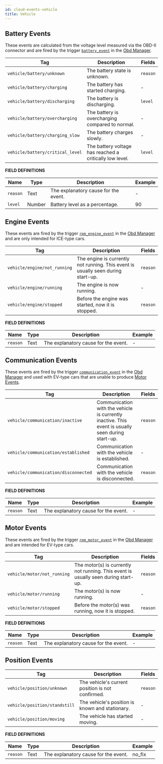 ```yaml
---
id: cloud-events-vehicle
title: Vehicle
---
```


## Battery Events

These events are calculated from the voltage level measured via the OBD-II connector and are fired by the trigger [`battery_event`](../../core/services/obd_manager.md#battery-event) in the [Obd Manager](../../core/services/obd_manager.md).

| Tag | Description | Fields |
| ------ | ------ | ------ |
| `vehicle/battery/unknown` | The battery state is unknown. | `reason` |
| `vehicle/battery/charging` | The battery has started charging. | - |
| `vehicle/battery/discharging` | The battery is discharging. | `level` |
| `vehicle/battery/overcharging` | The battery is overcharging compared to normal. | - |
| `vehicle/battery/charging_slow` | The battery charges slowly. | - |
| `vehicle/battery/critical_level` | The battery voltage has reached a critically low level. | `level` |

**FIELD DEFINITIONS**

| Name | Type | Description | Example |
| ------ | ------ | ------ | ------ |
| `reason` | Text | The explanatory cause for the event. | - |
| `level` | Number | Battery level as a percentage. | 90 |

## Engine Events

These events are fired by the trigger [`rpm_engine_event`](../../core/services/obd_manager.md#rpm-engine-event) in the [Obd Manager](../../core/services/obd_manager.md) and are only intended for ICE-type cars.

| Tag | Description | Fields |
| ------ | ------ | ------ |
| `vehicle/engine/not_running` | The engine is currently not running. This event is usually seen during start-up. | `reason` |
| `vehicle/engine/running` | The engine is now running. | - |
| `vehicle/engine/stopped` | Before the engine was started, now it is stopped. | `reason` |

**FIELD DEFINITIONS**

| Name | Type | Description | Example |
| ------ | ------ | ------ | ------ |
| `reason` | Text | The explanatory cause for the event. | - |

## Communication Events

These events are fired by the trigger [`communication_event`](../../core/services/obd_manager.md#communication-event) in the [Obd Manager](../../core/services/obd_manager.md) and used with EV-type cars that are unable to produce [Motor Events](#motor-events).

| Tag | Description | Fields |
| ------ | ------ | ------ |
| `vehicle/communication/inactive` | Communication with the vehicle is currently inactive. This event is usually seen during start-up. | `reason` |
| `vehicle/communication/established` | Communication with the vehicle is established. | - |
| `vehicle/communication/disconnected` | Communication with the vehicle is disconnected. | `reason` |

**FIELD DEFINITIONS**

| Name | Type | Description | Example |
| ------ | ------ | ------ | ------ |
| `reason` | Text | The explanatory cause for the event. | - |

## Motor Events

These events are fired by the trigger [`rpm_motor_event`](../../core/services/obd_manager.md#rpm-motor-event) in the [Obd Manager](../../core/services/obd_manager.md) and are intended for EV-type cars.

| Tag | Description | Fields |
| ------ | ------ | ------ |
| `vehicle/motor/not_running` | The motor(s) is currently not running. This event is usually seen during start-up. | `reason` |
| `vehicle/motor/running` | The motor(s) is now running. | - |
| `vehicle/motor/stopped` | Before the motor(s) was running, now it is stopped. | `reason` |

**FIELD DEFINITIONS**

| Name | Type | Description | Example |
| ------ | ------ | ------ | ------ |
| `reason` | Text | The explanatory cause for the event. | - |

## Position Events

| Tag | Description | Fields |
| ------ | ------ | ------ |
| `vehicle/position/unknown` | The vehicle's current position is not confirmed. | `reason` |
| `vehicle/position/standstill` | The vehicle's position is known and stationary.  | - |
| `vehicle/position/moving` | The vehicle has started moving. | - |

**FIELD DEFINITIONS**

| Name | Type | Description | Example |
| ------ | ------ | ------ | ------ |
| `reason` | Text | The explanatory cause for the event. | no_fix |